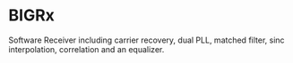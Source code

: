 # BIGRx
Software Receiver including carrier recovery, dual PLL, matched filter, sinc interpolation, correlation and an equalizer. 
